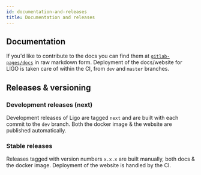 ```yaml
---
id: documentation-and-releases
title: Documentation and releases
---
```



## Documentation

If you'd like to contribute to the docs you can find them at [`gitlab-pages/docs`]() in raw markdown form.
Deployment of the docs/website for LIGO is taken care of within the CI, from `dev` and `master` branches.

## Releases & versioning

### Development releases (next)

Development releases of Ligo are tagged `next` and are built with each commit to the `dev` branch. Both the docker image & the website are published automatically.

### Stable releases

Releases tagged with version numbers `x.x.x` are built manually, both docs & the docker image. Deployment of the website is handled by the CI.
